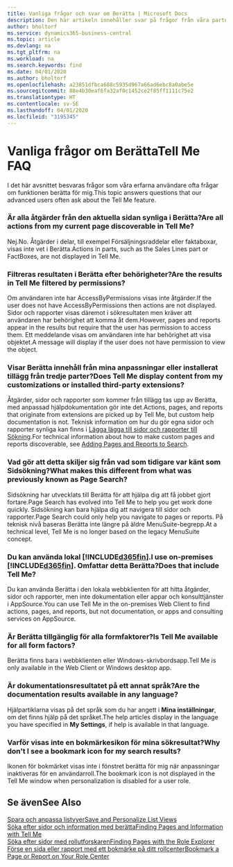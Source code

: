 ```yaml
---
title: Vanliga frågor och svar om Berätta | Microsoft Docs
description: Den här artikeln innehåller svar på frågor från våra partners och kunder som ofta frågar om Berätta.
author: bholtorf
ms.service: dynamics365-business-central
ms.topic: article
ms.devlang: na
ms.tgt_pltfrm: na
ms.workload: na
ms.search.keywords: find
ms.date: 04/01/2020
ms.author: bholtorf
ms.openlocfilehash: a23851dfbca688c5935d967a66ad6ebc8a0abe5e
ms.sourcegitcommit: 88e4b30eaf6fa32af0c1452ce2f85ff1111c75e2
ms.translationtype: HT
ms.contentlocale: sv-SE
ms.lasthandoff: 04/01/2020
ms.locfileid: "3195345"
---
```

# <a name="tell-me-faq"></a><span data-ttu-id="5a945-103">Vanliga frågor om Berätta</span><span class="sxs-lookup"><span data-stu-id="5a945-103">Tell Me FAQ</span></span>
<span data-ttu-id="5a945-104">I det här avsnittet besvaras frågor som våra erfarna användare ofta frågar om funktionen berätta för mig.</span><span class="sxs-lookup"><span data-stu-id="5a945-104">This topic answers questions that our advanced users often ask about the Tell Me feature.</span></span>

### <a name="are-all-actions-from-my-current-page-discoverable-in-tell-me"></a><span data-ttu-id="5a945-105">Är alla åtgärder från den aktuella sidan synliga i Berätta?</span><span class="sxs-lookup"><span data-stu-id="5a945-105">Are all actions from my current page discoverable in Tell Me?</span></span>
<span data-ttu-id="5a945-106">Nej.</span><span class="sxs-lookup"><span data-stu-id="5a945-106">No.</span></span> <span data-ttu-id="5a945-107">Åtgärder i delar, till exempel Försäljningsraddelar eller faktaboxar, visas inte vet i Berätta.</span><span class="sxs-lookup"><span data-stu-id="5a945-107">Actions in parts, such as the Sales Lines part or FactBoxes, are not displayed in Tell Me.</span></span>

### <a name="are-the-results-in-tell-me-filtered-by-permissions"></a><span data-ttu-id="5a945-108">Filtreras resultaten i Berätta efter behörigheter?</span><span class="sxs-lookup"><span data-stu-id="5a945-108">Are the results in Tell Me filtered by permissions?</span></span>
<span data-ttu-id="5a945-109">Om användaren inte har AccessByPermissions visas inte åtgärder.</span><span class="sxs-lookup"><span data-stu-id="5a945-109">If the user does not have AccessByPermissions then actions are not displayed.</span></span> <span data-ttu-id="5a945-110">Sidor och rapporter visas däremot i sökresultaten men kräver att användaren har behörighet att komma åt dem.</span><span class="sxs-lookup"><span data-stu-id="5a945-110">However, pages and reports appear in the results but require that the user has permission to access them.</span></span> <span data-ttu-id="5a945-111">Ett meddelande visas om användaren inte har behörighet att visa objektet.</span><span class="sxs-lookup"><span data-stu-id="5a945-111">A message will display if the user does not have permission to view the object.</span></span>

### <a name="does-tell-me-display-content-from-my-customizations-or-installed-third-party-extensions"></a><span data-ttu-id="5a945-112">Visar Berätta innehåll från mina anpassningar eller installerat tillägg från tredje parter?</span><span class="sxs-lookup"><span data-stu-id="5a945-112">Does Tell Me display content from my customizations or installed third-party extensions?</span></span>
<span data-ttu-id="5a945-113">Åtgärder, sidor och rapporter som kommer från tillägg tas upp av Berätta, med anpassad hjälpdokumentation gör inte det.</span><span class="sxs-lookup"><span data-stu-id="5a945-113">Actions, pages, and reports that originate from extensions are picked up by Tell Me, but custom help documentation is not.</span></span> <span data-ttu-id="5a945-114">Teknisk information om hur du gör egna sidor och rapporter synliga kan finns i [Lägga lägga till sidor och rapporter till Sökning](/dynamics365/business-central/dev-itpro/developer/devenv-al-menusuite-functionality).</span><span class="sxs-lookup"><span data-stu-id="5a945-114">For technical information about how to make custom pages and reports discoverable, see [Adding Pages and Reports to Search](/dynamics365/business-central/dev-itpro/developer/devenv-al-menusuite-functionality).</span></span>

### <a name="what-makes-this-different-from-what-was-previously-known-as-page-search"></a><span data-ttu-id="5a945-115">Vad gör att detta skiljer sig från vad som tidigare var känt som Sidsökning?</span><span class="sxs-lookup"><span data-stu-id="5a945-115">What makes this different from what was previously known as Page Search?</span></span>
<span data-ttu-id="5a945-116">Sidsökning har utvecklats till Berätta för att hjälpa dig att få jobbet gjort fortare.</span><span class="sxs-lookup"><span data-stu-id="5a945-116">Page Search has evolved into Tell Me to help you get work done quickly.</span></span> <span data-ttu-id="5a945-117">Sidsökning kan bara hjälpa dig att navigera till sidor och rapporter.</span><span class="sxs-lookup"><span data-stu-id="5a945-117">Page Search could only help you navigate to pages or reports.</span></span> <span data-ttu-id="5a945-118">På teknisk nivå baseras Berätta inte längre på äldre MenuSuite-begrepp.</span><span class="sxs-lookup"><span data-stu-id="5a945-118">At a technical level, Tell Me is no longer based on the legacy MenuSuite concept.</span></span>

### <a name="i-use-on-premises-d365fin-does-that-include-tell-me"></a><span data-ttu-id="5a945-119">Du kan använda lokal [!INCLUDE[d365fin](includes/d365fin_md.md)].</span><span class="sxs-lookup"><span data-stu-id="5a945-119">I use on-premises [!INCLUDE[d365fin](includes/d365fin_md.md)].</span></span> <span data-ttu-id="5a945-120">Omfattar detta Berätta?</span><span class="sxs-lookup"><span data-stu-id="5a945-120">Does that include Tell Me?</span></span>
<span data-ttu-id="5a945-121">Du kan använda Berätta i den lokala webbklienten för att hitta åtgärder, sidor och rapporter, men inte dokumentation eller appar och konsulttjänster i AppSource.</span><span class="sxs-lookup"><span data-stu-id="5a945-121">You can use Tell Me in the on-premises Web Client to find actions, pages, and reports, but not documentation, or apps and consulting services on AppSource.</span></span>

### <a name="is-tell-me-available-for-all-form-factors"></a><span data-ttu-id="5a945-122">Är Berätta tillgänglig för alla formfaktorer?</span><span class="sxs-lookup"><span data-stu-id="5a945-122">Is Tell Me available for all form factors?</span></span>
<span data-ttu-id="5a945-123">Berätta finns bara i webbklienten eller Windows-skrivbordsapp.</span><span class="sxs-lookup"><span data-stu-id="5a945-123">Tell Me is only available in the Web Client or Windows desktop app.</span></span>

### <a name="are-the-documentation-results-available-in-any-language"></a><span data-ttu-id="5a945-124">Är dokumentationsresultatet på ett annat språk?</span><span class="sxs-lookup"><span data-stu-id="5a945-124">Are the documentation results available in any language?</span></span>
<span data-ttu-id="5a945-125">Hjälpartiklarna visas på det språk som du har angett i **Mina inställningar**, om det finns hjälp på det språket.</span><span class="sxs-lookup"><span data-stu-id="5a945-125">The help articles display in the language you have specified in **My Settings**, if help is available in that language.</span></span>

### <a name="why-dont-i-see-a-bookmark-icon-for-my-search-results"></a><span data-ttu-id="5a945-126">Varför visas inte en bokmärkesikon för mina sökresultat?</span><span class="sxs-lookup"><span data-stu-id="5a945-126">Why don't I see a bookmark icon for my search results?</span></span>
<span data-ttu-id="5a945-127">Ikonen för bokmärket visas inte i fönstret berätta för mig när anpassningar inaktiveras för en användarroll.</span><span class="sxs-lookup"><span data-stu-id="5a945-127">The bookmark icon is not displayed in the Tell Me window when personalization is disabled for a user role.</span></span>


## <a name="see-also"></a><span data-ttu-id="5a945-128">Se även</span><span class="sxs-lookup"><span data-stu-id="5a945-128">See Also</span></span>  
[<span data-ttu-id="5a945-129">Spara och anpassa listvyer</span><span class="sxs-lookup"><span data-stu-id="5a945-129">Save and Personalize List Views</span></span>](ui-views.md)  
[<span data-ttu-id="5a945-130">Söka efter sidor och information med berätta</span><span class="sxs-lookup"><span data-stu-id="5a945-130">Finding Pages and Information with Tell Me</span></span>](ui-search.md)  
[<span data-ttu-id="5a945-131">Söka efter sidor med rollutforskaren</span><span class="sxs-lookup"><span data-stu-id="5a945-131">Finding Pages with the Role Explorer</span></span>](ui-role-explorer.md)  
[<span data-ttu-id="5a945-132">Förse en sida eller rapport med ett bokmärke på ditt rollcenter</span><span class="sxs-lookup"><span data-stu-id="5a945-132">Bookmark a Page or Report on Your Role Center</span></span>](ui-bookmarks.md)
